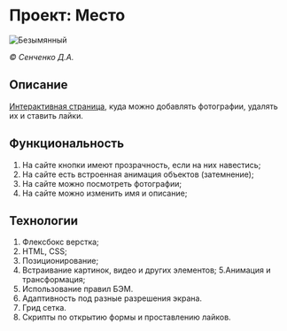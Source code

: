 # Проект: Место
![Безымянный](https://user-images.githubusercontent.com/114693652/209224670-dc6a243c-a202-4b03-be4c-9c924ef1a715.png)


*© Сенченко Д.А.*


## Описание
[Интерактивная страница](https://dmitrysa1996.github.io/mesto/), куда можно добавлять фотографии, удалять их и ставить лайки.

## Функциональность
1. На сайте кнопки имеют прозрачность, если на них навестись;
2. На сайте есть встроенная анимация объектов (затемнение);
3. На сайте можно посмотреть фотографии;
4. На сайте можно изменить имя и описание;

## Технологии
1. Флексбокс верстка;
2. HTML, CSS;
3. Позиционирование;
4. Встраивание картинок, видео и других элементов;
5.Анимация и трансформация;
6. Использование правил БЭМ.
7. Адаптивность под разные разрешения экрана.
8. Грид сетка.
9. Скрипты по открытию формы и проставлению лайков.
